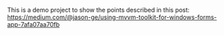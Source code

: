 This is a demo project to show the points described in this post: https://medium.com/@jason-ge/using-mvvm-toolkit-for-windows-forms-app-7afa07aa70fb
